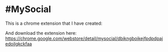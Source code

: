 #MySocial
=======
This is a chrome extension that I have created:

And download the extension here: https://chrome.google.com/webstore/detail/mysocial/dbikngboikejfpdpdpajedoilgkckfaa
